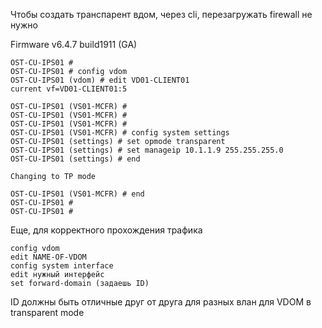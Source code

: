 Чтобы создать транспарент вдом, через cli, перезагружать firewall не нужно

Firmware	v6.4.7 build1911 (GA)

```
OST-CU-IPS01 # 
OST-CU-IPS01 # config vdom 
OST-CU-IPS01 (vdom) # edit VD01-CLIENT01
current vf=VD01-CLIENT01:5

OST-CU-IPS01 (VS01-MCFR) # 
OST-CU-IPS01 (VS01-MCFR) # 
OST-CU-IPS01 (VS01-MCFR) # 
OST-CU-IPS01 (VS01-MCFR) # config system settings 
OST-CU-IPS01 (settings) # set opmode transparent 
OST-CU-IPS01 (settings) # set manageip 10.1.1.9 255.255.255.0
OST-CU-IPS01 (settings) # end

Changing to TP mode

OST-CU-IPS01 (VS01-MCFR) # end
OST-CU-IPS01 # 
OST-CU-IPS01 #
```

Еще, для корректного прохождения трафика

```
config vdom
edit NAME-OF-VDOM
config system interface
edit нужный интерфейс
set forward-domain (задаешь ID)
```

ID должны быть отличные друг от друга для разных влан для VDOM в transparent mode
